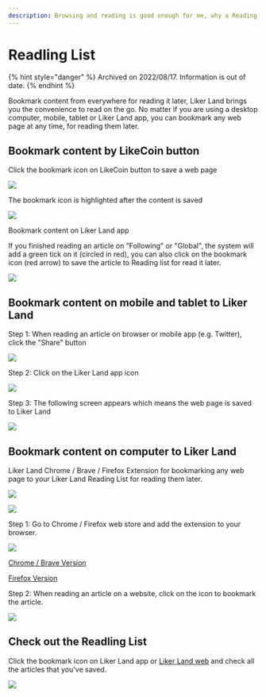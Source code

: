```yaml
---
description: Browsing and reading is good enough for me, why a Reading List?
---
```


# Readling List

{% hint style="danger" %}
Archived on 2022/08/17. Information is out of date.
{% endhint %}

Bookmark content from everywhere for reading it later, Liker Land brings you the convenience to read on the go. No matter if you are using a desktop computer, mobile, tablet or Liker Land app, you can bookmark any web page at any time, for reading them later.

## Bookmark content by LikeCoin button

Click the bookmark icon on LikeCoin button to save a web page&#x20;

![](../../../.gitbook/assets/likecoin-button-save-later-1.png)

The bookmark icon is highlighted after the content is saved

![](../../../.gitbook/assets/likecoin-button-save-later-2.png)

Bookmark content on Liker Land app


If you finished reading an article on "Following" or "Global", the system will add a green tick on it (circled in red), you can also click on the bookmark icon (red arrow) to save the article to Reading list for read it later.

![](../../../.gitbook/assets/saveitlater-en.png)

## Bookmark content on mobile and tablet to Liker Land

Step 1: When reading an article on browser or mobile app (e.g. Twitter), click the "Share" button

![](https://gblobscdn.gitbook.com/assets%2F-LL4mdaVjNgL6A1--PV0%2F-MF-k0N8KQO1RK3mjec0%2F-MF-n53DS3rtisxWw5HN%2Flikecoin-button-save-later-6.png?alt=media\&token=93a0a381-1837-425b-8877-f2a8eef2a694)

Step 2: Click on the Liker Land app icon

![](https://gblobscdn.gitbook.com/assets%2F-LL4mdaVjNgL6A1--PV0%2F-MF-k0N8KQO1RK3mjec0%2F-MF-nBS9AEUzIBmkOgL2%2Flikecoin-button-save-later-7.png?alt=media\&token=9a88e7d5-ec9a-4350-b4a0-12133e47a35d)

Step 3: The following screen appears which means the web page is saved to Liker Land

![](https://gblobscdn.gitbook.com/assets%2F-LL4mdaVjNgL6A1--PV0%2F-MF-k0N8KQO1RK3mjec0%2F-MF-nKi0-4O7XXTIOb2l%2Flikecoin-button-save-later-8.png?alt=media\&token=2bcb27be-8642-48d8-818b-89363e7488a0)

## Bookmark content on computer to Liker Land

Liker Land Chrome / Brave / Firefox Extension for bookmarking any web page to your Liker Land Reading List for reading them later.

![](https://gblobscdn.gitbook.com/assets%2F-LL4mdaVjNgL6A1--PV0%2F-M0XdKCUKxBBh31p83aF%2F-M0XgZRCTUOiwQgJ4B6Y%2FLiker%20Land%20Firefox%201.jpg?alt=media\&token=ddaf37c2-f2e3-4aa5-9d0e-9b9346faf7f9)

![](<../../../.gitbook/assets/Liker Land Firefox 2.jpg>)

Step 1: Go to Chrome / Firefox web store and add the extension to your browser.

![](../../../.gitbook/assets/youtbe-en.png)

[Chrome / Brave Version](https://chrome.google.com/webstore/detail/liker-land/cjjcemdmkddjbofomfgjedpiifpgkjhe)

[Firefox Version](https://addons.mozilla.org/en-US/firefox/addon/liker-land/?src=search)

Step 2: When reading an article on a website, click on the icon to bookmark the article.

![](<../../../.gitbook/assets/Liker Land Firefox 3.png>)

## Check out the Readling List

Click the bookmark icon on Liker Land app or [Liker Land web](https://liker.land/bookmarks) and check all the articles that you've saved.

![](../../../.gitbook/assets/likecoin-button-save-later-9-en.png)
